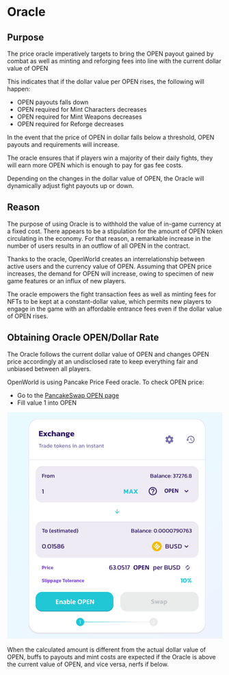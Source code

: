 # Oracle

## Purpose

The price oracle imperatively targets to bring the OPEN payout gained by combat as well as minting and reforging fees into line with the current dollar value of OPEN

This indicates that if the dollar value per OPEN rises, the following will happen:

* OPEN payouts falls down
* OPEN required for Mint Characters decreases
* OPEN required for Mint Weapons decreases
* OPEN required for Reforge decreases

In the event that the price of OPEN in dollar falls below a threshold, OPEN payouts and requirements will increase.

The oracle ensures that if players win a majority of their daily fights, they will earn more OPEN which is enough to pay for gas fee costs.

Depending on the changes in the dollar value of OPEN, the Oracle will dynamically adjust fight payouts up or down.

## Reason

The purpose of using Oracle is to withhold the value of in-game currency at a fixed cost. There appears to be a stipulation for the amount of OPEN token circulating in the economy. For that reason, a remarkable increase in the number of users results in an outflow of all OPEN in the contract.

Thanks to the oracle, OpenWorld creates an interrelationship between active users and the currency value of OPEN. Assuming that OPEN price increases, the demand for OPEN will increase, owing to specimen of new game features or an influx of new players.

The oracle empowers the fight transaction fees as well as minting fees for NFTs to be kept at a constant-dollar value, which permits new players to engage in the game with an affordable entrance fees even if the dollar value of OPEN rises.

## Obtaining Oracle OPEN/Dollar Rate

The Oracle follows the current dollar value of OPEN and changes OPEN price accordingly at an undisclosed rate to keep everything fair and unbiased between all players.

OpenWorld is using Pancake Price Feed oracle. To check OPEN price:

* Go to the [PancakeSwap OPEN page](https://pancakeswap.finance/swap?inputCurrency=0x27a339d9b59b21390d7209b78a839868e319301b\&outputCurrency=0xe9e7cea3dedca5984780bafc599bd69add087d56)
* Fill value 1 into OPEN

![](../../.gitbook/assets/Picture2.png)

When the calculated amount is different from the actual dollar value of OPEN, buffs to payouts and mint costs are expected if the Oracle is above the current value of OPEN, and vice versa, nerfs if below.

